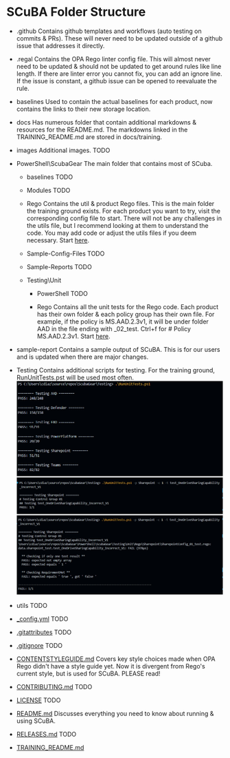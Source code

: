 # SCuBA Folder Structure

- .github
Contains github templates and workflows (auto testing on commits & PRs). These will never need to be updated outside of a github issue that addresses it directly.

- .regal
Contains the OPA Rego linter config file. This will almost never need to be updated & should not be updated to get around rules like line length. If there are linter error you cannot fix, you can add an ignore line. If the issue is constant, a github issue can be opened to reevaluate the rule.

- baselines
Used to contain the actual baselines for each product, now contains the links to their new storage location.

- docs
Has numerous folder that contain additional markdowns & resources for the README.md. The markdowns linked in the TRAINING_README.md are stored in docs/training.

- images
Additional images. TODO

- PowerShell\ScubaGear
The main folder that contains most of SCuba.

  - baselines
  TODO

  - Modules
  TODO

  - Rego
   Contains the util & product Rego files. This is the main folder the training ground exists. For each product you want to try, visit the corresponding config file to start. There will not be any challenges in the utils file, but I recommend looking at them to understand the code. You may add code or adjust the utils files if you deem necessary. Start [here](PowerShell\ScubaGear\Rego\SharepointConfig.rego).

  - Sample-Config-Files
  TODO

  - Sample-Reports
  TODO

  - Testing\Unit

    - PowerShell
    TODO

    - Rego
    Contains all the unit tests for the Rego code. Each product has their own folder & each policy group has their own file. For example, if the policy is MS.AAD.2.3v1, it will be under folder AAD in the file ending with _02_test. Ctrl+f for # Policy MS.AAD.2.3v1. Start [here](PowerShell\ScubaGear\Testing\Unit\Rego\Sharepoint\SharepointConfig_01_test.rego).

- sample-report
Contains a sample output of SCuBA. This is for our users and is updated when there are major changes.

- Testing
Contains additional scripts for testing. For the training ground, RunUnitTests.pst will be used most often.
![alt text](images\UnitTestDefault.png)
![alt text](images\UnitTestFiltered.png)
![alt text](images\UnitTestFail.png)

- utils
TODO

- [_config.yml](_config.yml)
TODO

- [.gitattributes](.gitattributes)
TODO

- [.gitignore](.gitignore)
TODO

- [CONTENTSTYLEGUIDE.md](CONTENTSTYLEGUIDE.md)
Covers key style choices made when OPA Rego didn't have a style guide yet. Now it is divergent from Rego's current style, but is used for SCuBA. PLEASE read!

- [CONTRIBUTING.md](CONTRIBUTING.md)
TODO

- [LICENSE](LICENSE)
TODO

- [README.md](README.md)
Discusses everything you need to know about running & using SCuBA.

- [RELEASES.md](RELEASES.md)
TODO

- [TRAINING_README.md](TRAINING_README.md)
